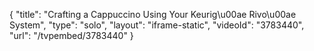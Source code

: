 {
    "title": "Crafting a Cappuccino Using Your Keurig\u00ae  Rivo\u00ae System",
    "type": "solo",
    "layout": "iframe-static",
    "videoId": "3783440",
    "url": "\/tvpembed\/3783440"
}